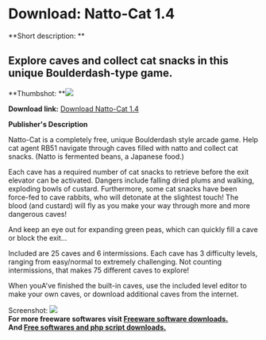# Download: Natto-Cat 1.4

**Short description: **

## Explore caves and collect cat snacks in this unique Boulderdash-type game.

  
**Thumbshot: **![](http://www.freewarefiles.com/screenshot/nattocat_md.jpg)   
  
**Download link:** [Download Natto-Cat 1.4](http://freesoftwares.boysofts.com/Natto-Cat_program_27579.html)  
  

**Publisher's Description**  
  

Natto-Cat is a completely free, unique Boulderdash style arcade game. Help cat
agent RB51 navigate through caves filled with natto and collect cat snacks.
(Natto is fermented beans, a Japanese food.)

Each cave has a required number of cat snacks to retrieve before the exit
elevator can be activated. Dangers include falling dried plums and walking,
exploding bowls of custard. Furthermore, some cat snacks have been force-fed
to cave rabbits, who will detonate at the slightest touch! The blood (and
custard) will fly as you make your way through more and more dangerous caves!

And keep an eye out for expanding green peas, which can quickly fill a cave or
block the exit...

Included are 25 caves and 6 intermissions. Each cave has 3 difficulty levels,
ranging from easy/normal to extremely challenging. Not counting intermissions,
that makes 75 different caves to explore!

When youA've finished the built-in caves, use the included level editor to
make your own caves, or download additional caves from the internet.

  
  
Screenshot: ![](http://www.freewarefiles.com/screenshot/nattocat.jpg)  
**For more freeware softwares visit [Freeware software downloads.](http://freesoftwares.boysofts.com/)**   
**And [Free softwares and php script downloads.](http://www.boysofts.com/)**

